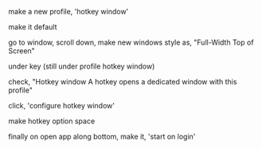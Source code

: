 make a new profile, 'hotkey window'

make it default

go to window, scroll down, 
make new windows style as, "Full-Width Top of Screen"

under key (still under profile hotkey window)

check, "Hotkey window A hotkey opens a dedicated window with this profile"

click, 'configure hotkey window'

make hotkey option space

finally on open app along bottom, make it, 'start on login'